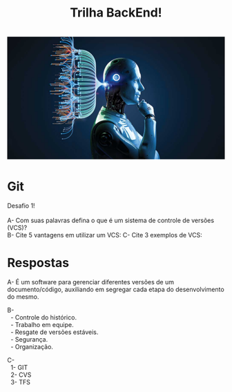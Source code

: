 <h1 align="center">
    Trilha BackEnd!
</h1>

<h1 align= "center">
    <img src="imagens/81-1.jpg">
</h1>

# Git

Desafio 1!<br><br>
A- Com suas palavras defina o que é um sistema de controle de versões (VCS)?<br>
B- Cite 5 vantagens em utilizar um VCS:
C- Cite 3 exemplos de VCS:<br>

# Respostas
A-  É um software para gerenciar diferentes versões de um documento/código, auxiliando em segregar cada etapa do desenvolvimento do mesmo.<br>

B-  <br>
    &#160;&#160;- Controle do histórico.<br>
    &#160;&#160;- Trabalho em equipe.<br>
    &#160;&#160;- Resgate de versões estáveis.<br>
    &#160;&#160;- Segurança.<br>
    &#160;&#160;- Organização.<br>

C-  <br>
    &#160;&#160;1- GIT<br>
    &#160;&#160;2- CVS<br>
    &#160;&#160;3- TFS<br>

